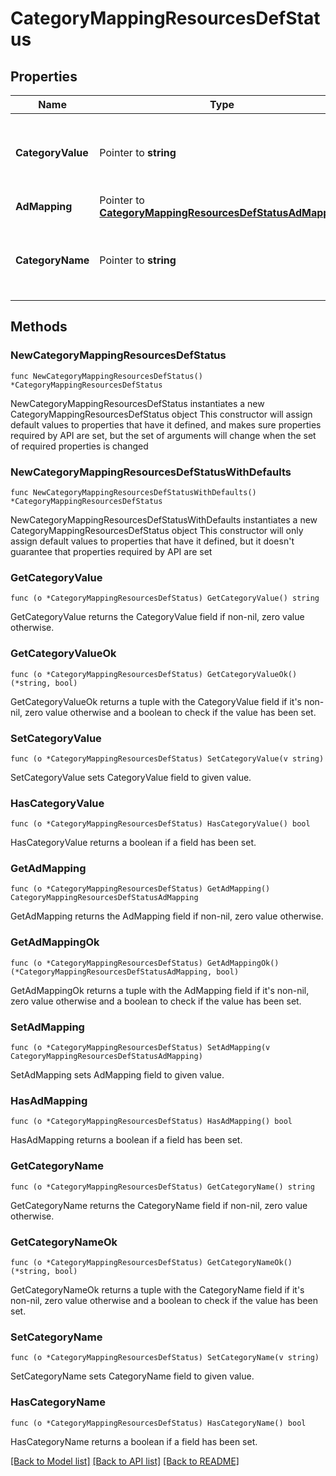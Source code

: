 # CategoryMappingResourcesDefStatus

## Properties

Name | Type | Description | Notes
------------ | ------------- | ------------- | -------------
**CategoryValue** | Pointer to **string** | The value for the category that this mapping is for. | [optional] 
**AdMapping** | Pointer to [**CategoryMappingResourcesDefStatusAdMapping**](CategoryMappingResourcesDefStatusAdMapping.md) |  | [optional] 
**CategoryName** | Pointer to **string** | The name for the category that this mapping is for. | [optional] 

## Methods

### NewCategoryMappingResourcesDefStatus

`func NewCategoryMappingResourcesDefStatus() *CategoryMappingResourcesDefStatus`

NewCategoryMappingResourcesDefStatus instantiates a new CategoryMappingResourcesDefStatus object
This constructor will assign default values to properties that have it defined,
and makes sure properties required by API are set, but the set of arguments
will change when the set of required properties is changed

### NewCategoryMappingResourcesDefStatusWithDefaults

`func NewCategoryMappingResourcesDefStatusWithDefaults() *CategoryMappingResourcesDefStatus`

NewCategoryMappingResourcesDefStatusWithDefaults instantiates a new CategoryMappingResourcesDefStatus object
This constructor will only assign default values to properties that have it defined,
but it doesn't guarantee that properties required by API are set

### GetCategoryValue

`func (o *CategoryMappingResourcesDefStatus) GetCategoryValue() string`

GetCategoryValue returns the CategoryValue field if non-nil, zero value otherwise.

### GetCategoryValueOk

`func (o *CategoryMappingResourcesDefStatus) GetCategoryValueOk() (*string, bool)`

GetCategoryValueOk returns a tuple with the CategoryValue field if it's non-nil, zero value otherwise
and a boolean to check if the value has been set.

### SetCategoryValue

`func (o *CategoryMappingResourcesDefStatus) SetCategoryValue(v string)`

SetCategoryValue sets CategoryValue field to given value.

### HasCategoryValue

`func (o *CategoryMappingResourcesDefStatus) HasCategoryValue() bool`

HasCategoryValue returns a boolean if a field has been set.

### GetAdMapping

`func (o *CategoryMappingResourcesDefStatus) GetAdMapping() CategoryMappingResourcesDefStatusAdMapping`

GetAdMapping returns the AdMapping field if non-nil, zero value otherwise.

### GetAdMappingOk

`func (o *CategoryMappingResourcesDefStatus) GetAdMappingOk() (*CategoryMappingResourcesDefStatusAdMapping, bool)`

GetAdMappingOk returns a tuple with the AdMapping field if it's non-nil, zero value otherwise
and a boolean to check if the value has been set.

### SetAdMapping

`func (o *CategoryMappingResourcesDefStatus) SetAdMapping(v CategoryMappingResourcesDefStatusAdMapping)`

SetAdMapping sets AdMapping field to given value.

### HasAdMapping

`func (o *CategoryMappingResourcesDefStatus) HasAdMapping() bool`

HasAdMapping returns a boolean if a field has been set.

### GetCategoryName

`func (o *CategoryMappingResourcesDefStatus) GetCategoryName() string`

GetCategoryName returns the CategoryName field if non-nil, zero value otherwise.

### GetCategoryNameOk

`func (o *CategoryMappingResourcesDefStatus) GetCategoryNameOk() (*string, bool)`

GetCategoryNameOk returns a tuple with the CategoryName field if it's non-nil, zero value otherwise
and a boolean to check if the value has been set.

### SetCategoryName

`func (o *CategoryMappingResourcesDefStatus) SetCategoryName(v string)`

SetCategoryName sets CategoryName field to given value.

### HasCategoryName

`func (o *CategoryMappingResourcesDefStatus) HasCategoryName() bool`

HasCategoryName returns a boolean if a field has been set.


[[Back to Model list]](../README.md#documentation-for-models) [[Back to API list]](../README.md#documentation-for-api-endpoints) [[Back to README]](../README.md)


